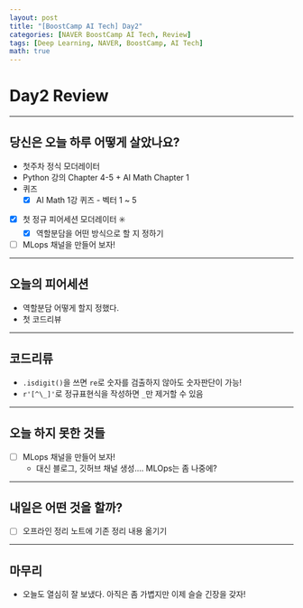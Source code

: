 ```yaml
---
layout: post
title: "[BoostCamp AI Tech] Day2"
categories: [NAVER BoostCamp AI Tech, Review]
tags: [Deep Learning, NAVER, BoostCamp, AI Tech]
math: true
---
```


# Day2 Review

---

## 당신은 오늘 하루 어떻게 살았나요?
- 첫주차 정식 모더레이터
- Python 강의 Chapter 4-5 + AI Math Chapter 1
- 퀴즈
    - [x] AI Math 1강 퀴즈 - 벡터 1 ~ 5
- [x] 첫 정규 피어세션 모더레이터 ✳️
    - [x] 역할분담을 어떤 방식으로 할 지 정하기
- [ ] MLops 채널을 만들어 보자!

---

## 오늘의 피어세션
- 역할분담 어떻게 할지 정했다.
- 첫 코드리뷰

---

## 코드리류
- `.isdigit()`을 쓰면 `re`로 숫자를 검출하지 않아도 숫자판단이 가능!
- `r'[^\_]'`로 정규표현식을 작성하면 `_`만 제거할 수 있음

---

## 오늘 하지 못한 것들
- [ ] MLops 채널을 만들어 보자!
    - 대신 블로그, 깃허브 채널 생성.... MLOps는 좀 나중에?

---

## 내일은 어떤 것을 할까?
- [ ] 오프라인 정리 노트에 기존 정리 내용 옮기기

---

## 마무리
- 오늘도 열심히 잘 보냈다. 아직은 좀 가볍지만 이제 슬슬 긴장을 갖자!

